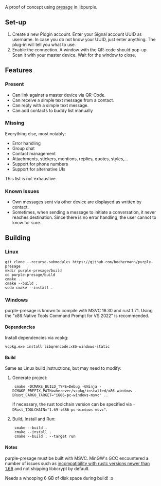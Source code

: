 A proof of concept using [presage](https://github.com/whisperfish/presage) in libpurple.

## Set-up

1. Create a new Pidgin account. Enter your Signal account UUID as username. In case you do not know your UUID, just enter anything. The plug-in will tell you what to use.
2. Enable the connection. A window with the QR-code should pop-up. Scan it with your master device. Wait for the window to close.

## Features

### Present

* Can link against a master device via QR-Code.
* Can receive a simple text message from a contact.
* Can reply with a simple text message.
* Can add contacts to buddy list manually

### Missing

Everything else, most notably:

* Error handling
* Group chat
* Contact management
* Attachments, stickers, mentions, replies, quotes, styles,…
* Support for phone numbers
* Support for alternative UIs

This list is not exhaustive.

### Known Issues

* Own messages sent via other device are displayed as written by contact.
* Sometimes, when sending a message to initiate a conversation, it never reaches destination. Since there is no error handling, the user cannot to know for sure.

## Building

### Linux

    git clone --recurse-submodules https://github.com/hoehermann/purple-presage
    mkdir purple-presage/build
    cd purple-presage/build
    cmake ..
    cmake --build .
    sudo cmake --install .

### Windows

purple-presage is known to compile with MSVC 19.30 and rust 1.71. Using the "x86 Native Tools Command Prompt for VS 2022" is recommended.

#### Dependencies

Install dependencies via vcpkg:

    vcpkg.exe install libqrencode:x86-windows-static

#### Build

Same as Linux build instructions, but may need to modify:

1. Generate project:

        cmake -DCMAKE_BUILD_TYPE=Debug -GNinja -DCMAKE_PREFIX_PATH=wherever/vcpkg/installed/x86-windows -DRust_CARGO_TARGET="i686-pc-windows-msvc" ..

    If necessary, the rust toolchain version can be specified via `-DRust_TOOLCHAIN="1.69-i686-pc-windows-msvc"`.

2. Build, Install and Run:

        cmake --build .
        cmake --install .
        cmake --build . --target run

#### Notes

purple-presage must be built with MSVC. MinGW's GCC encountered a number of issues such as [incompatibility with rustc versions newer than 1.69](https://github.com/rust-lang/rust/issues/112368) and not shipping libbcrypt by default.

Needs a whooping 6 GB of disk space during build! :o
